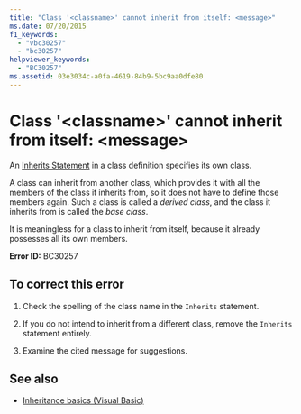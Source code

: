 ```yaml
---
title: "Class '<classname>' cannot inherit from itself: <message>"
ms.date: 07/20/2015
f1_keywords: 
  - "vbc30257"
  - "bc30257"
helpviewer_keywords: 
  - "BC30257"
ms.assetid: 03e3034c-a0fa-4619-84b9-5bc9aa0dfe80
---
```

# Class '\<classname>' cannot inherit from itself: \<message>
An [Inherits Statement](../../visual-basic/language-reference/statements/inherits-statement.md) in a class definition specifies its own class.  
  
 A class can inherit from another class, which provides it with all the members of the class it inherits from, so it does not have to define those members again. Such a class is called a *derived class*, and the class it inherits from is called the *base class*.  
  
 It is meaningless for a class to inherit from itself, because it already possesses all its own members.  
  
 **Error ID:** BC30257  
  
## To correct this error  
  
1. Check the spelling of the class name in the `Inherits` statement.  
  
2. If you do not intend to inherit from a different class, remove the `Inherits` statement entirely.  
  
3. Examine the cited message for suggestions.  
  
## See also

- [Inheritance basics (Visual Basic)](~/docs/visual-basic/programming-guide/language-features/objects-and-classes/inheritance-basics.md)
